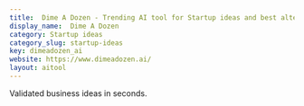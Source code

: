 ```yaml
---
title:  Dime A Dozen - Trending AI tool for Startup ideas and best alternatives
display_name:  Dime A Dozen
category: Startup ideas
category_slug: startup-ideas
key: dimeadozen_ai
website: https://www.dimeadozen.ai/
layout: aitool
---
```


Validated business ideas in seconds.
